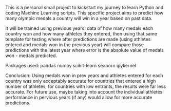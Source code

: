 This is a personal small project to kickstart my journey to learn Python and coding Machine Learning scripts. This specific project aims to predict how many olympic medals a country will win in a year based on past data. 

It will be trained using previous years' data of how many medals each country won and how many athletes they entered, then using that same template for testing where after predictions are made (using athletes entered and medals won in the previous year) will compare those predictions with the latest year where error is the absolute value of medals won - medals predicted.

Packages used:
pandas
numpy
scikit-learn
seaborn
ipykernel

Conclusion:
Using medals won in prev years and athletes entered for each country was only acceptably accurate for countries that entered a high number of athletes, for countries with low entrants, the results were far less accurate. For future use, maybe taking into account the individual athletes performance in pervious years (if any) would allow for more accurate predictions.
